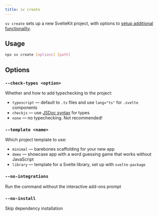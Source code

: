 ```yaml
---
title: sv create
---
```


`sv create` sets up a new SvelteKit project, with options to [setup additional functionality](sv-add#Official-add-ons).

## Usage

```bash
npx sv create [options] [path]
```

## Options

<!-- TODO this flag should probably just be '--types', and the options should be 'ts' or 'jsdoc' -->

### `--check-types <option>`

Whether and how to add typechecking to the project:

- `typescript` — default to `.ts` files and use `lang="ts"` for `.svelte` components
- `checkjs` — use [JSDoc syntax](https://www.typescriptlang.org/docs/handbook/jsdoc-supported-types.html) for types
- `none` — no typechecking. Not recommended!

### `--template <name>`

Which project template to use:

- `minimal` — barebones scaffolding for your new app
- `demo` — showcase app with a word guessing game that works without JavaScript
- `library` — template for a Svelte library, set up with `svelte-package`

### `--no-integrations`

<!-- TODO should be renamed to `--no-addons` -->

Run the command without the interactive add-ons prompt

### `--no-install`

Skip dependency installation

<!-- ## Programmatic interface

```js
// TODO: this gives type checking errors in the docs site when not commented out. Need to release sv, install it in the site, and uncomment this.
// import { create } from 'sv';

// // todo: check if this is right
// create(cwd, {
// 	// add your options here
// 	// todo: list available option
// });
```
-->
